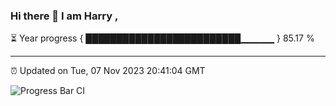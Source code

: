 ### Hi there 👋 I am Harry , 

⏳ Year progress { █████████████████████████▁▁▁▁▁ } 85.17 %

---

⏰ Updated on Tue, 07 Nov 2023 20:41:04 GMT

![Progress Bar CI](https://github.com/duykhang68/duykhang68/workflows/Progress%20Bar%20CI/badge.svg)
